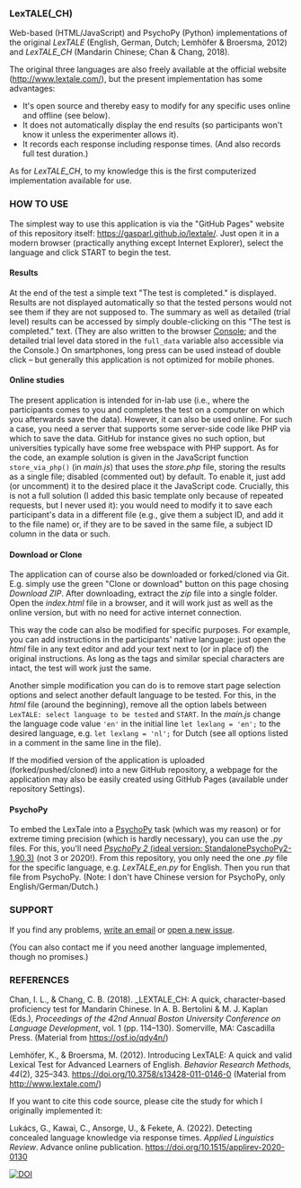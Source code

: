 ### LexTALE(_CH)

Web-based (HTML/JavaScript) and PsychoPy (Python) implementations of the original *LexTALE* (English, German, Dutch; Lemhöfer & Broersma, 2012) and *LexTALE_CH* (Mandarin Chinese; Chan & Chang, 2018).

The original three languages are also freely available at the official website (http://www.lextale.com/), but the present implementation has some advantages:
- It's open source and thereby easy to modify for any specific uses online and offline (see below).
- It does not automatically display the end results (so participants won't know it unless the experimenter allows it).
- It records each response including response times. (And also records full test duration.)

As for *LexTALE_CH*, to my knowledge this is the first computerized implementation available for use.


### HOW TO USE

The simplest way to use this application is via the "GitHub Pages" website of this repository itself: https://gasparl.github.io/lextale/. Just open it in a modern browser (practically anything except Internet Explorer), select the language and click START to begin the test.

#### Results

At the end of the test a simple text "The test is completed." is displayed. Results are not displayed automatically so that the tested persons would not see them if they are not supposed to. The summary as well as detailed (trial level) results can be accessed by simply double-clicking on this "The test is completed." text. (They are also written to the browser [Console](https://webmasters.stackexchange.com/questions/8525/how-do-i-open-the-javascript-console-in-different-browsers); and the detailed trial level data stored in the `full_data` variable also accessible via the Console.) On smartphones, long press can be used instead of double click – but generally this application is not optimized for mobile phones.

#### Online studies

The present application is intended for in-lab use (i.e., where the participants comes to you and completes the test on a computer on which you afterwards save the data). However, it can also be used online. For such a case, you need a server that supports some server-side code like PHP via which to save the data. GitHub for instance gives no such option, but universities typically have some free webspace with PHP support. As for the code, an example solution is given in the JavaScript function `store_via_php()` (in *main.js*) that uses the *store.php* file, storing the results as a single file; disabled (commented out) by default. To enable it, just add (or uncomment) it to the desired place it the JavaScript code. Crucially, this is not a full solution (I added this basic template only because of repeated requests, but I never used it): you would need to modify it to save each participant's data in a different file (e.g., give them a subject ID, and add it to the file name) or, if they are to be saved in the same file, a subject ID column in the data or such. 

#### Download or Clone

The application can of course also be downloaded or forked/cloned via Git. E.g. simply use the green "Clone or download" button on this page chosing *Download ZIP*. After downloading, extract the *zip* file into a single folder. Open the *index.html* file in a browser, and it will work just as well as the online version, but with no need for active internet connection.

This way the code can also be modified for specific purposes. For example, you can add instructions in the participants' native language: just open the *html* file in any text editor and add your text next to (or in place of) the original instructions. As long as the tags and similar special characters are intact, the test will work just the same.

Another simple modification you can do is to remove start page selection options and select another default language to be tested. For this, in the *html* file (around the beginning), remove all the option labels between `LexTALE: select language to be tested` and `START`. In the *main.js* change the language code value `'en'` in the initial line `let lexlang = 'en';` to the desired language, e.g. `let lexlang = 'nl';` for Dutch (see all options listed in a comment in the same line in the file).

If the modified version of the application is uploaded (forked/pushed/cloned) into a new GitHub repository, a webpage for the application may also be easily created using GitHub Pages (available under repository Settings).


#### PsychoPy

To embed the LexTale into a [PsychoPy](https://www.psychopy.org/) task (which was my reason) or for extreme timing precision (which is hardly necessary), you can use the *.py* files. For this, you'll need [*PsychoPy 2* (ideal version: StandalonePsychoPy2-1.90.3)](https://github.com/psychopy/psychopy/releases?after=3.0.0b1) (not 3 or 2020!). From this repository, you only need the one *.py* file for the specific language, e.g. *LexTALE_en.py* for English. Then you run that file from PsychoPy. (Note: I don't have Chinese version for PsychoPy, only English/German/Dutch.)


### SUPPORT

If you find any problems, [write an email](mailto:lkcsgaspar@gmail.com) or [open a new issue](https://github.com/gasparl/lextale/issues "Issues").

(You can also contact me if you need another language implemented, though no promises.)


### REFERENCES


Chan, I. L., & Chang, C. B. (2018). _LEXTALE_CH: A quick, character-based proficiency test for Mandarin Chinese. In A. B. Bertolini & M. J. Kaplan (Eds.), *Proceedings of the 42nd Annual Boston University Conference on Language Development*, vol. 1 (pp. 114–130). Somerville, MA: Cascadilla Press. (Material from https://osf.io/qdy4n/)


Lemhöfer, K., & Broersma, M. (2012). Introducing LexTALE: A quick and valid Lexical Test for Advanced Learners of English. *Behavior Research Methods, 44*(2), 325–343. https://doi.org/10.3758/s13428-011-0146-0 (Material from http://www.lextale.com/)

If you want to cite this code source, please cite the study for which I originally implemented it:

Lukács, G., Kawai, C., Ansorge, U., & Fekete, A. (2022). Detecting concealed language knowledge via response times. *Applied Linguistics Review*. Advance online publication. https://doi.org/10.1515/applirev-2020-0130

[![DOI](https://zenodo.org/badge/DOI/10.5281/zenodo.3826505.svg)](https://doi.org/10.5281/zenodo.3826505)
